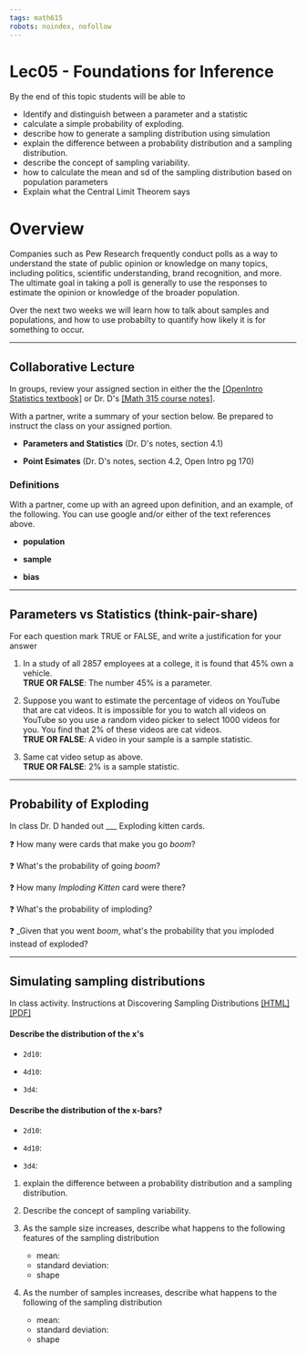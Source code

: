 ```yaml
---
tags: math615
robots: noindex, nofollow
---
```


# Lec05 - Foundations for Inference


By the end of this topic students will be able to 

* Identify and distinguish between a parameter and a statistic
* calculate a simple probability of exploding. 
* describe how to generate a sampling distribution using simulation
* explain the difference between a probability distribution and a sampling distribution.
* describe the concept of sampling variability.
* how to calculate the mean and sd of the sampling distribution based on population parameters
* Explain what the Central Limit Theorem says

# Overview

Companies such as Pew Research frequently conduct polls as a way to understand the state of public opinion or knowledge on many topics, including politics, scientific understanding, brand recognition, and more. The ultimate goal in taking a poll is generally to use the responses to estimate the opinion or knowledge of the broader population.

Over the next two weeks we will learn how to talk about samples and populations, and how to use probabilty to quantify how likely it is for something to occur. 

---
## Collaborative Lecture

In groups, review your assigned section in either the the [[OpenIntro Statistics textbook]](https://leanpub.com/openintro-statistics) or Dr. D's [[Math 315 course notes]](https://norcalbiostat.github.io/MATH315/reading/RAD_course_notes_f19.pdf). 

With a partner, write a summary of your section below. Be prepared to instruct the class on your assigned portion. 

* **Parameters and Statistics** (Dr. D's notes, section 4.1)



* **Point Esimates** (Dr. D's notes, section 4.2, Open Intro pg 170)



### Definitions

With a partner, come up with an agreed upon definition, and an example, of the following. You can use google and/or either of the text references above. 

* **population**


* **sample**


* **bias**



---

## Parameters vs Statistics (think-pair-share)

For each question mark TRUE or FALSE, and write a justification for your answer 

1. In a study of all 2857 employees at a college, it is found that 45% own a vehicle.  
**TRUE OR FALSE**: The number 45% is a parameter. 


2. Suppose you want to estimate the percentage of videos on YouTube that are cat videos. It is impossible for you to watch all videos on YouTube so you use a random video picker to select 1000 videos for you. You find that 2% of these videos are cat videos.   
**TRUE OR FALSE**: A video in your sample is a sample statistic. 


3. Same cat video setup as above.   
**TRUE OR FALSE**: 2% is a sample statistic. 



---

## Probability of Exploding

In class Dr. D handed out ___ Exploding kitten cards. 

:question: How many were cards that make you go *boom*? 

:question: What's the probability of going *boom*? 

:question: How many _Imploding Kitten_ card were there? 

:question: What's the probability of imploding? 

:question: _Given that you went *boom*, what's the probability that you imploded instead of exploded? 


---

## Simulating sampling distributions
In class activity. Instructions at Discovering Sampling Distributions [[HTML]](https://norcalbiostat.github.io/MATH615/hw/activity_samp_dist.html)[[PDF]](https://norcalbiostat.github.io/MATH615/hw/activity_samp_dist.pdf)

#### Describe the distribution of the x's

* `2d10`:

* `4d10`:

* `3d4`: 



#### Describe the distribution of the x-bars? 

* `2d10`:

* `4d10`:

* `3d4`: 




1. explain the difference between a probability distribution and a sampling distribution.


2. Describe the concept of sampling variability.


3. As the sample size increases, describe what happens to the following features of the sampling distribution
      - mean:
      - standard deviation: 
      - shape
      
      
4. As the number of samples increases, describe what happens to the following of the sampling distribution
      - mean:
      - standard deviation: 
      - shape

